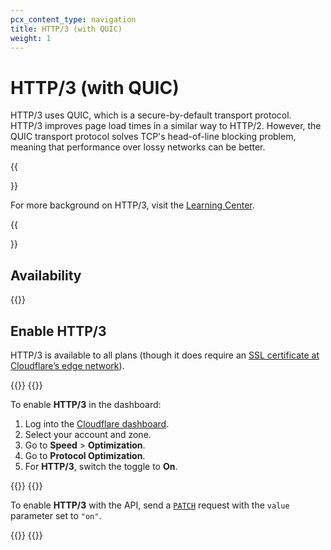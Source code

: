 ```yaml
---
pcx_content_type: navigation
title: HTTP/3 (with QUIC)
weight: 1
---
```


# HTTP/3 (with QUIC)

HTTP/3 uses QUIC, which is a secure-by-default transport protocol. HTTP/3 improves page load times in a similar way to HTTP/2. However, the QUIC transport protocol solves TCP's head-of-line blocking problem, meaning that performance over lossy networks can be better.

{{<Aside type="note">}}

For more background on HTTP/3, visit the [Learning Center](https://www.cloudflare.com/learning/performance/what-is-http3/).

{{</Aside>}}

## Availability

{{<feature-table id="speed.http3">}}

## Enable HTTP/3

HTTP/3 is available to all plans (though it does require an [SSL certificate at Cloudflare’s edge network](/ssl/get-started/)).

{{<tabs labels="Dashboard | API">}}
{{<tab label="dashboard" no-code="true">}}

To enable **HTTP/3** in the dashboard:

1. Log into the [Cloudflare dashboard](https://dash.cloudflare.com).
2. Select your account and zone.
3. Go to **Speed** > **Optimization**.
4. Go to **Protocol Optimization**.
5. For **HTTP/3**, switch the toggle to **On**.

{{</tab>}}
{{<tab label="api" no-code="true">}}

To enable **HTTP/3** with the API, send a [`PATCH`](/api/operations/zone-settings-change-h-t-t-p-3-setting) request with the `value` parameter set to `"on"`.

{{</tab>}}
{{</tabs>}}